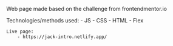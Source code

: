 Web page made based on the challenge from frontendmentor.io

Technologies/methods used:
    - JS
    - CSS 
    - HTML
    - Flex
    
    Live page: 
        - https://jack-intro.netlify.app/

